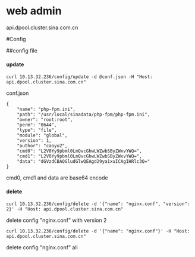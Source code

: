 web admin
========
api.dpool.cluster.sina.com.cn

#Config

##config file

#### update

	curl 10.13.32.236/config/update -d @conf.json -H "Host: api.dpool.cluster.sina.com.cn"

conf.json

	{
	    "name": "php-fpm.ini",
	    "path": "/usr/local/sinadata/php-fpm/php-fpm.ini",
	    "owner": "root:root",
	    "perm": "0644",
	    "type": "file",
	    "module": "global",
	    "version": 1,
	    "author": "caoyu2",
	    "cmd0": "L2V0Yy9pbml0LmQvcGhwLWZwbSByZWxvYWQ=",
	    "cmd1": "L2V0Yy9pbml0LmQvcGhwLWZwbSByZWxvYWQ=",
	    "data": "dGVzdCBAQGludGlwQEAgd29ya1xuICAgIHRlc3Q="
	}

cmd0, cmd1 and data are base64 encode

#### delete

	curl 10.13.32.236/config/delete -d '{"name": "nginx.conf", "version": 2}' -H "Host: api.dpool.cluster.sina.com.cn"

delete config "nginx.conf" with version 2

	curl 10.13.32.236/config/delete -d '{"name": "nginx.conf"}' -H "Host: api.dpool.cluster.sina.com.cn"

delete config "nginx.conf" all
